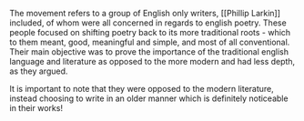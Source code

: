 The movement refers to a group of English only writers, [[Phillip Larkin]] included, of whom were all concerned in regards to english poetry. These people focused on shifting poetry back to its more traditional roots - which to them meant, good, meaningful and simple, and most of all conventional.
Their main objective was to prove the importance of the traditional english language and literature as opposed to the more modern and had less depth, as they argued.

It is important to note that they were opposed to the modern literature, instead choosing to write in an older manner which is definitely noticeable in their works!